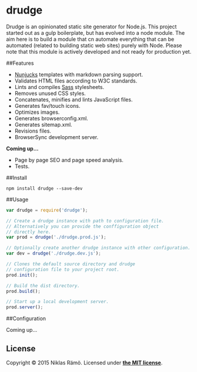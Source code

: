 # drudge

Drudge is an opinionated static site generator for Node.js. This project started out as a gulp boilerplate, but has evolved into a node module. The aim here is to build a module that cn automate everything that can be automated (related to building static web sites) purely with Node. Please note that this module is actively developed and not ready for production yet.

##Features

* [Nunjucks](https://mozilla.github.io/nunjucks/) templates with markdown parsing support.
* Validates HTML files according to W3C standards.
* Lints and compiles [Sass](http://sass-lang.com/) stylesheets.
* Removes unused CSS styles.
* Concatenates, minifies and lints JavaScript files.
* Generates fav/touch icons.
* Optimizes images.
* Generates browserconfig.xml.
* Generates sitemap.xml.
* Revisions files.
* BrowserSync development server.

**Coming up...**

* Page by page SEO and page speed analysis.
* Tests.

##Install

`npm install drudge --save-dev`

##Usage

```javascript
var drudge = require('drudge');

// Create a drudge instance with path to configuration file.
// Alternatively you can provide the conffiguration object
// directly here.
var prod = drudge('./drudge.prod.js');

// Optionally create another drudge instance with other configuration.
var dev = drudge('./drudge.dev.js');

// Clones the default source directory and drudge
// configuration file to your project root.
prod.init();

// Build the dist directory.
prod.build();

// Start up a local development server.
prod.server();
```

##Configuration

Coming up...

## License

Copyright &copy; 2015 Niklas Rämö. Licensed under **[the MIT license](LICENSE.md)**.